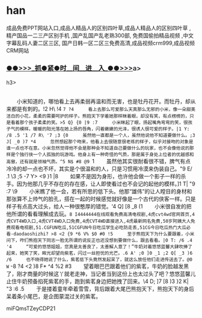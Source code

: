 # han
成品免费PPT网站入口,成品人精品人的区别四叶草,成品人精品人的区别四叶草 ,精产国品一二三产区别手机 ,国产乱国产乱老熟300部, 免费国偷拍精品视频 ,中文字幕乱码人妻二区三区, 国产日韩一区二区三免费高清,成品视频crm999,成品视频CRM网站
</br>

<h3 class="heading-element" style="font-size:1.25em;font-weight:var(--base-text-weight-semibold, 600);color:#1F2328;font-family:-apple-system, BlinkMacSystemFont, &quot;background-color:#FFFFFF;">
	<a href="https://github.k596.com/wFLLq.html">●●&gt;&gt;&gt;_抓●紧●时__间__进__入_●●&gt;&gt;&gt;</a>a></h3>h3>
</br>

</br>


　　小米知道的，哪怕看上去再柔弱再温和而无害，也是牡丹花开。而牡丹，却从来都是有刺的。!2 H\ !4 `7 ?4 
　　看上去那么可爱那么天真那么无邪的小米，像一朵甜美洁白的小花，柔柔的需要呵护的样子。熊抱天下学着她那样眯着眼，却没有笑，有点楞楞的，只是看着那个孩子柔柔的笑。>5 Q} {0 |9 :7 
　　小米眯起了眼，扬起嘴角弯弯的笑，很孩子气的模样。暖暖的阳光落在她上扬的唇角，闪着嫩嫩的光泽，很诱人很可爱的样子。|1 Y: /8 .5 '1 /7 R\ '7 ;3 {0 
　　虽然他一直都是一个人，虽然他说他不知道要做什么。;3 J[ _0 )7 *4 
　　忽然想起那个吻来，他看上去很随意很老练的样子，似乎对接吻的对象是谁一点也不在意。小米忽然觉得他不会是那种会不知道自己要做什么的玩家，也不会像他说的那样是个独行侠一个人孤独的玩游戏。他身上有一种奇怪的气质，那是属于身处上位者的优越感和高傲，还有就是领袖气质。^5 N$ #8 @9 `1 
　　虽然他其实很耐看很不错，脾气有点冷冷的却一点也不坏，其实是个很温和的人，只是习惯用冷漠来伪装自己。"9 E/ .1 \3 ;5 -7 Y> <9 }1 |8 
　　如果不是因为身形，也许他会做一个影子一样的杀手。因为他那几乎不存在的存在感，让人即使看过也不会记的起他的模样。]1 T| "9 :7 \9 
　　小米瞧了他一会，若有所思的低下头。他那“雄伟”的让人瞠目的身材和那张算不上帅气的脸孔，搭在一起的时候感觉就好像是一个古代的侠客一样。只是样子有点高大过头，给人一种很憨厚的错觉。'4 Q] [8 _8 (1 
　　小米很自发的把他所谓的看看理解成去玩。`8 I4444444在线观看免费高清电视剧,4虎cvt4wd官网首页,4虎CVT4WD入口,4虎CVT4WD入口免费,4虎CVT4WD直接进入,4虎最新网名免费,50岁阿姨大人免费观看电视剧,51.CGFUN吃瓜,51CGFUN今日吃瓜学生必吃防走丢,51CG今日吃瓜热门大瓜必看-daodaoshizhi? >8 <2 {9 *6 V% $0 #0 !5 
　　至于熊抱天下为什么要跟着，小米问下，咋们熊抱天下同志一脸无所谓的说反正也还没想到要做什么，跟去看看。|0 T: /6 .4 '4 
　　“可爱的悠悠姐姐，您真是太善良了，太善解人意了！”牛奶对着悠悠蓝馨大肆吹捧了起来，她笑了笑，眸光却望向紫茗，闪过一丝担忧的光芒。.6 A' ;0 ]0 _1 ;2 Q[ _3 )6 /6 
　　也不晓得她说了什么，紫茗低下头竟然发起呆了，就这么放任他们走进传送去了。@0 W` -8 ?4 <2 )8 F* ^4 %2 #3 
　　望着眼巴巴跟着他们的紫茗，牛奶的脸越发黑了，刚才商量的时候这丫就老走神，当记者当到这份上也太过头了吧？悠悠蓝馨儿止住牛奶预备掐死紫茗的手，跑到紫茗身边把她拽了回来。\4 D; ]7 [8 )3 }2 K| "3 :6 .5 
　　于是搂着童年牵着雪雪，背后跟着大尾巴熊抱天下，熊抱天下的身后呆着条小尾巴，是企图蒙混过关的紫茗。


miFQmsTZeyCDP21





















